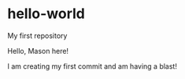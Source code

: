 # hello-world
My first repository

Hello, Mason here!

I am creating my first commit and am having a blast!
